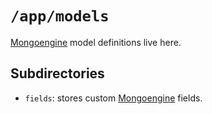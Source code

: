 # `/app/models`

[Mongoengine][mongoengine] model definitions live here.

## Subdirectories

- `fields`: stores custom [Mongoengine][mongoengine] fields.

[mongoengine]: http://docs.mongoengine.org/